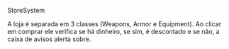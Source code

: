 StoreSystem

A loja é separada em 3 classes (Weapons, Armor e Equipment).
Ao clicar em comprar ele verifica se há dinheiro, se sim, é descontado e se não, a caixa de avisos alerta sobre.
